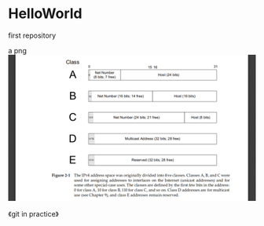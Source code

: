 # HelloWorld
first repository

a png
![](DeepinScreenshot_select-area_20190826054324.png)

《git in practice》
